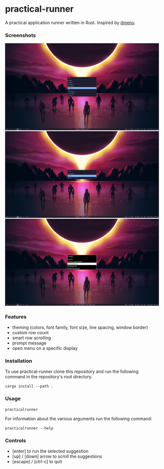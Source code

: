 # practical-runner

A practical application runner written in Rust. Inspired by [dmenu](https://tools.suckless.org/dmenu/)


### Screenshots
![Screenshot 1](screenshots/screenshot-1716407683.webp)
![Screenshot 2](screenshots/screenshot-1716407811.webp)
![Screenshot 3](screenshots/screenshot-1716408039.webp)


### Features
- theming (colors, font family, font size, line spacing, window border)
- custom row count
- smart row scrolling
- prompt message
- open menu on a specific display


### Installation
To use practical-runner clone this repository and run the following command in the repository's root directory.
```console
cargo install --path .
```


### Usage
```console
practicalrunner
```
For information about the various arguments run the following command:
```console
practicalrunner --help
```


### Controls
- [enter] to run the selected suggestion
- [up] / [down] arrow to scroll the suggestions
- [escape] / [ctrl-c] to quit
